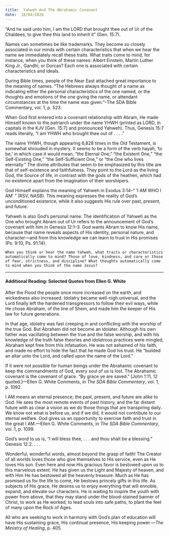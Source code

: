 ```yaml
---
title:  Yahweh And The Abrahamic Covenant
date:  18/04/2020
---
```


“And he said unto him, I am the LORD that brought thee out of Ur of the Chaldees, to give thee this land to inherit it” (Gen. 15:7).

Names can sometimes be like trademarks. They become so closely associated in our minds with certain characteristics that when we hear the name we immediately recall these traits. What traits come to mind, for instance, when you think of these names: Albert Einstein, Martin Luther King Jr., Gandhi, or Dorcas? Each one is associated with certain characteristics and ideals.

During Bible times, people of the Near East attached great importance to the meaning of names. “The Hebrews always thought of a name as indicating either the personal characteristics of the one named, or the thoughts and emotions of the one giving the name, or attendant circumstances at the time the name was given.”–The SDA Bible Commentary, vol. 1, p. 523.

When God first entered into a covenant relationship with Abram, He made Himself known to the patriarch under the name YHWH (printed as LORD, in capitals in the KJV [Gen. 15:7] and pronounced Yahweh). Thus, Genesis 15:7 reads literally, “I am YHWH who brought thee out of . . . .”

The name YHWH, though appearing 6,828 times in the Old Testament, is somewhat shrouded in mystery. It seems to be a form of the verb hayah, ‘to be,’ in which case it would mean, “the Eternal One,” “the Existent One,” “the Self-Existing One,” “the Self-Sufficient One,” or “the One who lives eternally.” The divine attributes that seem to be emphasized by this title are that of self-existence and faithfulness. They point to the Lord as the living God, the Source of life, in contrast with the gods of the heathen, which had no existence apart from the imagination of their worshipers.

God Himself explains the meaning of Yahweh in Exodus 3:14–“ ‘I AM WHO I AM’ ” (RSV, NASB). This meaning expresses the reality of God’s unconditioned existence, while it also suggests His rule over past, present, and future.

Yahweh is also God’s personal name. The identification of Yahweh as the One who brought Abram out of Ur refers to the announcement of God’s covenant with him in Genesis 12:1–3. God wants Abram to know His name, because that name reveals aspects of His identity, personal nature, and character—and from this knowledge we can learn to trust in His promises (Ps. 9:10, Ps. 91:14).

`When you think or hear the name Yahweh, what traits or characteristics automatically come to mind? Those of love, kindness, and care or those of fear, strictness, and discipline? What thoughts automatically come to mind when you think of the name Jesus?`

---

#### Additional Reading: Selected Quotes from Ellen G. White

After the Flood the people once more increased on the earth, and wickedness also increased. Idolatry became well-nigh universal, and the Lord finally left the hardened transgressors to follow their evil ways, while He chose Abraham, of the line of Shem, and made him the keeper of His law for future generations.

In that age, idolatry was fast creeping in and conflicting with the worship of the true God. But Abraham did not become an idolater. Although his own father was vacillating between the true and the false worship, and with his knowledge of the truth false theories and idolatrous practices were mingled, Abraham kept free from this infatuation. He was not ashamed of his faith, and made no effort to hide the fact that he made God his trust. He “builded an altar unto the Lord, and called upon the name of the Lord.”

If it were not possible for human beings under the Abrahamic covenant to keep the commandments of God, every soul of us is lost. The Abrahamic covenant is the covenant of grace. “By grace ye are saved.” [John 1:11, 12 quoted.]—Ellen G. White Comments, in _The SDA Bible Commentary_, vol. 1, p. 1092.

I AM means an eternal presence; the past, present, and future are alike to God. He sees the most remote events of past history, and the far distant future with as clear a vision as we do those things that are transpiring daily. We know not what is before us, and if we did, it would not contribute to our eternal welfare. God gives us an opportunity to exercise faith and trust in the great I AM.—Ellen G. White Comments, in _The SDA Bible Commentary_, vol. 1, p. 1099.

God’s word to us is, “I will bless thee, . . . and thou shalt be a blessing.” Genesis 12:2. . . .

Wonderful, wonderful words, almost beyond the grasp of faith! The Creator of all worlds loves those who give themselves to His service, even as He loves His son. Even here and now His gracious favor is bestowed upon us to this marvelous extent. He has given us the Light and Majesty of heaven, and with Him He has bestowed all the heavenly treasure. Much as He has promised us for the life to come, He bestows princely gifts in this life. As subjects of His grace, He desires us to enjoy everything that will ennoble, expand, and elevate our characters. He is waiting to inspire the youth with power from above, that they may stand under the blood-stained banner of Christ, to work as He worked, to lead souls into safe paths, to plant the feet of many upon the Rock of Ages.

All who are seeking to work in harmony with God’s plan of education will have His sustaining grace, His continual presence, His keeping power.—_The Ministry of Healing_, p. 405.
